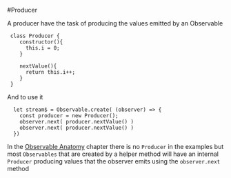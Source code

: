#Producer

A producer have the task of producing the values emitted by an Observable

```
 class Producer {
    constructor(){
      this.i = 0;
    }
 
    nextValue(){
      return this.i++;
    }
 }

```

And to use it

```
  let stream$ = Observable.create( (observer) => {
    const producer = new Producer();
    observer.next( producer.nextValue() )
    observer.next( producer.nextValue() )
  })
```    

In the [Observable Anatomy](/observable-anatomy.md) chapter there is no `Producer` in the examples but most `Observables` that are created by a helper method will have an internal `Producer` producing values that the observer emits using the `observer.next` method


